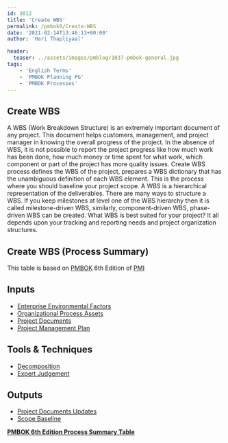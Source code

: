 ```yaml
---
id: 3012   
title: 'Create WBS'
permalink: /pmbok6/Create-WBS
date: '2021-02-14T13:46:13+00:00'
author: 'Hari Thapliyaal'

header:
  teaser: ../assets/images/pmblog/1037-pmbok-general.jpg
tags:
    - 'English Terms'
    - 'PMBOK Planning PG'
    - 'PMBOK Processes'
---
```


## Create WBS

A WBS (Work Breakdown Structure) is an extremely important document of any project. This document helps customers, management, and project manager in knowing the overall progress of the project. In the absence of WBS, it is not possible to report the project progress like how much work has been done, how much money or time spent for what work, which component or part of the project has more quality issues. Create WBS process defines the WBS of the project, prepares a WBS dictionary that has the unambiguous definition of each WBS element. This is the process where you should baseline your project scope. A WBS is a hierarchical representation of the deliverables. There are many ways to structure a WBS. If you keep milestones at level one of the WBS hierarchy then it is called milestone-driven WBS, similarly, component-driven WBS, phase-driven WBS can be created. What WBS is best suited for your project? It all depends upon your tracking and reporting needs and project organization structures.

## Create WBS (Process Summary)

This table is based on [PMBOK](https://www.pmi.org/pmbok-guide-standards) 6th Edition of [PMI](https://www.pmi.org/)

## **Inputs**

- [Enterprise Environmental Factors](/pmbok6/enterprise-environmental-factors)
- [Organizational Process Assets](/pmbok6/organizational-process-assets)
- [Project Documents](/pmbok6/project-documents)
- [Project Management Plan](/pmbok6/project-management-plan)

## **Tools &amp; Techniques**

- [Decomposition](/pmbok6/decomposition)
- [Expert Judgement](/pmbok6/expert-judgement)

## **Outputs**

- [Project Documents Updates](/pmbok6/project-documents-updates)
- [Scope Baseline](/pmbok6/scope-baseline)

**[PMBOK 6th Edition Process Summary Table](process-groups-and-processes-in-pmbok6/)**